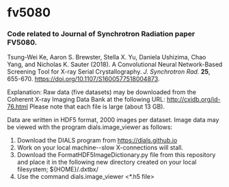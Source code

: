# fv5080
### Code related to Journal of Synchrotron Radiation paper FV5080.

Tsung-Wei Ke, Aaron S. Brewster, Stella X. Yu, Daniela Ushizima, Chao Yang, and Nicholas K. Sauter (2018).
A Convolutional Neural Network-Based Screening Tool for X-ray Serial Crystallography.  *J. Synchrotron Rad.* **25**, 655-670.
https://doi.org/10.1107/S1600577518004873.

Explanation:
Raw data (five datasets) may be downloaded from the Coherent X-ray Imaging Data Bank at the following URL:
http://cxidb.org/id-76.html
Please note that each file is large (about 13 GB). 

Data are written in HDF5 format, 2000 images per dataset.
Image data may be viewed with the program dials.image_viewer as follows:
1) Download the DIALS program from https://dials.github.io
2) Work on your local machine--slow X-connections will stall.
3) Download the FormatHDF5ImageDictionary.py file from this repository and place it in the following new directory
   created on your local filesystem;  ${HOME}/.dxtbx/
4) Use the command dials.image_viewer <*.h5 file>


